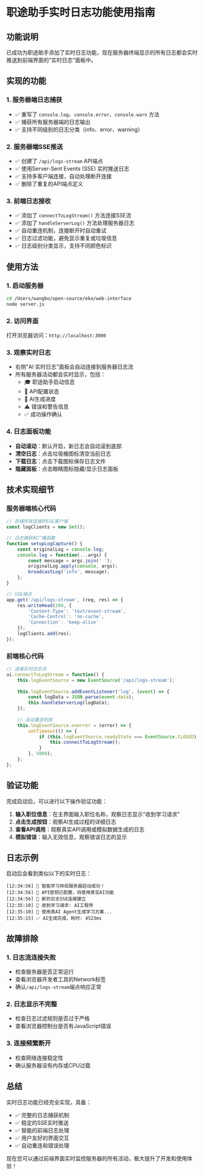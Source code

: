 # 职途助手实时日志功能使用指南

## 功能说明

已成功为职途助手添加了实时日志功能，现在服务器终端显示的所有日志都会实时推送到前端界面的"实时日志"面板中。

## 实现的功能

### 1. 服务器端日志捕获
- ✅ 重写了 `console.log`、`console.error`、`console.warn` 方法
- ✅ 捕获所有服务器端的日志输出
- ✅ 支持不同级别的日志分类（info、error、warning）

### 2. 服务器端SSE推送
- ✅ 创建了 `/api/logs-stream` API端点
- ✅ 使用Server-Sent Events (SSE) 实时推送日志
- ✅ 支持多客户端连接，自动处理断开连接
- ✅ 删除了重复的API端点定义

### 3. 前端日志接收
- ✅ 添加了 `connectToLogStream()` 方法连接SSE流
- ✅ 添加了 `handleServerLog()` 方法处理服务器日志
- ✅ 自动重连机制，连接断开时自动重试
- ✅ 日志过滤功能，避免显示重复或垃圾信息
- ✅ 日志级别分类显示，支持不同颜色标识

## 使用方法

### 1. 启动服务器
```bash
cd /Users/wangbo/open-source/eko/web-interface
node server.js
```

### 2. 访问界面
打开浏览器访问：`http://localhost:3000`

### 3. 观察实时日志
- 右侧"AI 实时日志"面板会自动连接到服务器日志流
- 所有服务器活动都会实时显示，包括：
  - 🎓 职途助手启动信息
  - 🔑 API配置状态
  - 🤖 AI生成进度
  - ⚠️ 错误和警告信息
  - ✅ 成功操作确认

### 4. 日志面板功能
- **自动滚动**：默认开启，新日志会自动滚到底部
- **清空日志**：点击垃圾桶图标清空当前日志
- **下载日志**：点击下载图标保存日志文件
- **隐藏面板**：点击眼睛图标隐藏/显示日志面板

## 技术实现细节

### 服务器端核心代码
```javascript
// 存储所有连接的SSE客户端
const logClients = new Set();

// 日志捕获和广播函数
function setupLogCapture() {
    const originalLog = console.log;
    console.log = function(...args) {
        const message = args.join(' ');
        originalLog.apply(console, args);
        broadcastLog('info', message);
    };
}

// SSE端点
app.get('/api/logs-stream', (req, res) => {
    res.writeHead(200, {
        'Content-Type': 'text/event-stream',
        'Cache-Control': 'no-cache',
        'Connection': 'keep-alive'
    });
    logClients.add(res);
});
```

### 前端核心代码
```javascript
// 连接实时日志流
ui.connectToLogStream = function() {
    this.logEventSource = new EventSource('/api/logs-stream');
    
    this.logEventSource.addEventListener('log', (event) => {
        const logData = JSON.parse(event.data);
        this.handleServerLog(logData);
    });
    
    // 自动重连机制
    this.logEventSource.onerror = (error) => {
        setTimeout(() => {
            if (this.logEventSource.readyState === EventSource.CLOSED) {
                this.connectToLogStream();
            }
        }, 5000);
    };
};
```

## 验证功能
完成启动后，可以进行以下操作验证功能：

1. **输入职位信息**：在主界面输入职位名称，观察日志显示"收到学习请求"
2. **点击生成按钮**：观察AI生成过程的详细日志
3. **查看API调用**：观察真实API调用或模拟数据生成的日志
4. **模拟错误**：输入无效信息，观察错误日志的显示

## 日志示例
启动后会看到类似以下的实时日志：
```
[12:34:56] 🌟 智能学习伴侣服务器启动成功！
[12:34:56] 🔑 API密钥已配置，将使用真实AI功能
[12:34:56] 📡 新的日志SSE连接建立
[12:35:10] 🎯 收到学习请求: AI工程师
[12:35:10] 🤖 使用真AI Agent生成学习方案...
[12:35:15] ✅ AI生成完成，耗时: 4523ms
```

## 故障排除

### 1. 日志流连接失败
- 检查服务器是否正常运行
- 查看浏览器开发者工具的Network标签
- 确认`/api/logs-stream`端点响应正常

### 2. 日志显示不完整
- 检查日志过滤规则是否过于严格
- 查看浏览器控制台是否有JavaScript错误

### 3. 连接频繁断开
- 检查网络连接稳定性
- 确认服务器没有内存或CPU过载

## 总结

实时日志功能已经完全实现，具备：
- ✅ 完整的日志捕获机制
- ✅ 稳定的SSE实时推送
- ✅ 智能的前端日志处理
- ✅ 用户友好的界面交互
- ✅ 自动重连和错误处理

现在您可以通过前端界面实时监控服务器的所有活动，极大提升了开发和使用体验！